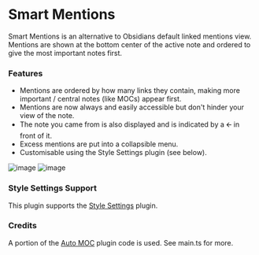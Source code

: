 # Smart Mentions
Smart Mentions is an alternative to Obsidians default linked mentions view. Mentions are shown at the bottom center of the active note and ordered to give the most important notes first.

### Features
- Mentions are ordered by how many links they contain, making more important / central notes (like MOCs) appear first.
- Mentions are now always and easily accessible but don't hinder your view of the note.
- The note you came from is also displayed and is indicated by a 🡨 in front of it.
- Excess mentions are put into a collapsible menu.
- Customisable using the Style Settings plugin (see below).

![image](https://user-images.githubusercontent.com/36495056/198856712-31e616d8-6684-449e-bf3c-792b9b09b40c.png)
![image](https://user-images.githubusercontent.com/36495056/198856788-2d0917d0-0e32-43db-8c7b-15421c2a4910.png)

### Style Settings Support
This plugin supports the [Style Settings](https://github.com/mgmeyers/obsidian-style-settings) plugin.

### Credits
A portion of the [Auto MOC](https://github.com/dalcantara7/obsidian-auto-moc) plugin code is used. See main.ts for more.
